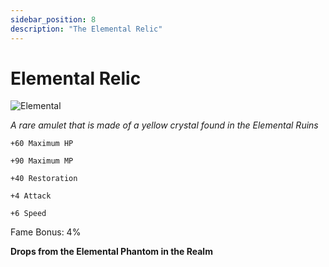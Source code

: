 ```yaml
---
sidebar_position: 8
description: "The Elemental Relic"
---
```


# Elemental Relic

![Elemental](https://vwiki.valorserver.com/api/item/picture/elemental%20relic)

<i>A rare amulet that is made of a yellow crystal found in the Elemental Ruins</i>

    +60 Maximum HP
    
    +90 Maximum MP
    
    +40 Restoration
    
    +4 Attack
    
    +6 Speed
    
Fame Bonus: 4%

**Drops from the Elemental Phantom in the Realm**
